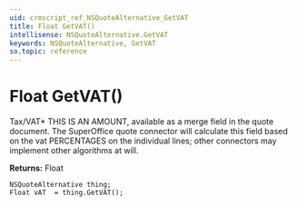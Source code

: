 ```yaml
---
uid: crmscript_ref_NSQuoteAlternative_GetVAT
title: Float GetVAT()
intellisense: NSQuoteAlternative.GetVAT
keywords: NSQuoteAlternative, GetVAT
so.topic: reference
---
```


# Float GetVAT()

Tax/VAT* THIS IS AN AMOUNT, available as a merge field in the quote document. The SuperOffice quote connector will calculate this field based on the vat PERCENTAGES on the individual lines; other connectors may implement other algorithms at will.

**Returns:** Float

```crmscript
NSQuoteAlternative thing;
Float vAT  = thing.GetVAT();
```

